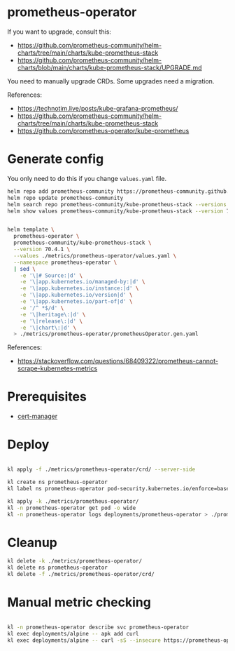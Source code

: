 
# prometheus-operator

If you want to upgrade, consult this:
- https://github.com/prometheus-community/helm-charts/tree/main/charts/kube-prometheus-stack
- https://github.com/prometheus-community/helm-charts/blob/main/charts/kube-prometheus-stack/UPGRADE.md

You need to manually upgrade CRDs.
Some upgrades need a migration.

References:
- https://technotim.live/posts/kube-grafana-prometheus/
- https://github.com/prometheus-community/helm-charts/tree/main/charts/kube-prometheus-stack
- https://github.com/prometheus-operator/kube-prometheus

# Generate config

You only need to do this if you change `values.yaml` file.

```bash
helm repo add prometheus-community https://prometheus-community.github.io/helm-charts
helm repo update prometheus-community
helm search repo prometheus-community/kube-prometheus-stack --versions --devel | head
helm show values prometheus-community/kube-prometheus-stack --version 70.4.1 > ./metrics/prometheus-operator/default-values.yaml
```

```bash

helm template \
  prometheus-operator \
  prometheus-community/kube-prometheus-stack \
  --version 70.4.1 \
  --values ./metrics/prometheus-operator/values.yaml \
  --namespace prometheus-operator \
  | sed \
    -e '\|# Source:|d' \
    -e '\|app.kubernetes.io/managed-by:|d' \
    -e '\|app.kubernetes.io/instance:|d' \
    -e '\|app.kubernetes.io/version|d' \
    -e '\|app.kubernetes.io/part-of|d' \
    -e '/^ *$/d' \
    -e '\|heritage\:|d' \
    -e '\|release\:|d' \
    -e '\|chart\:|d' \
  > ./metrics/prometheus-operator/prometheusOperator.gen.yaml

```

References:
- https://stackoverflow.com/questions/68409322/prometheus-cannot-scrape-kubernetes-metrics

# Prerequisites

- [cert-manager](../../ingress/cert-manager/readme.md)

# Deploy

```bash

kl apply -f ./metrics/prometheus-operator/crd/ --server-side

kl create ns prometheus-operator
kl label ns prometheus-operator pod-security.kubernetes.io/enforce=baseline

kl apply -k ./metrics/prometheus-operator/
kl -n prometheus-operator get pod -o wide
kl -n prometheus-operator logs deployments/prometheus-operator > ./prom-operator.log

```

# Cleanup

```bash
kl delete -k ./metrics/prometheus-operator/
kl delete ns prometheus-operator
kl delete -f ./metrics/prometheus-operator/crd/
```

# Manual metric checking

```bash

kl -n prometheus-operator describe svc prometheus-operator
kl exec deployments/alpine -- apk add curl
kl exec deployments/alpine -- curl -sS --insecure https://prometheus-operator.prometheus-operator/metrics

```
